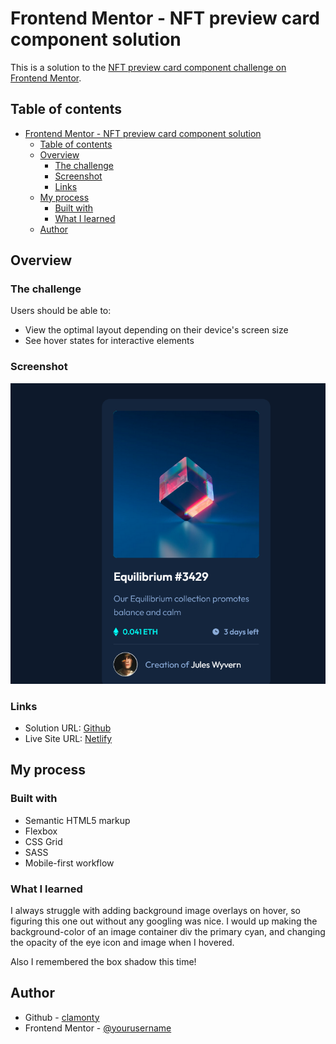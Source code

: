 # Frontend Mentor - NFT preview card component solution

This is a solution to the [NFT preview card component challenge on Frontend Mentor](https://www.frontendmentor.io/challenges/nft-preview-card-component-SbdUL_w0U). 

## Table of contents

- [Frontend Mentor - NFT preview card component solution](#frontend-mentor---nft-preview-card-component-solution)
  - [Table of contents](#table-of-contents)
  - [Overview](#overview)
    - [The challenge](#the-challenge)
    - [Screenshot](#screenshot)
    - [Links](#links)
  - [My process](#my-process)
    - [Built with](#built-with)
    - [What I learned](#what-i-learned)
  - [Author](#author)


## Overview

### The challenge

Users should be able to:

- View the optimal layout depending on their device's screen size
- See hover states for interactive elements

### Screenshot

![Completed Component](./completed.png)

### Links

- Solution URL: [Github](https://github.com/clamonty/Frontendmentor.io/tree/main/Newbie/2.%20NFT%20Preview%20Card%20Component)
- Live Site URL: [Netlify](https://clamonty-nft-preview-card-component.netlify.app/)

## My process

### Built with

- Semantic HTML5 markup
- Flexbox
- CSS Grid
- SASS
- Mobile-first workflow

### What I learned

I always struggle with adding background image overlays on hover, so figuring this one out without any googling was nice. I would up making the background-color of an image container div the primary cyan, and changing the opacity of the eye icon and image when I hovered. 

Also I remembered the box shadow this time!


## Author

- Github - [clamonty](https://www.your-site.com)
- Frontend Mentor - [@yourusername](https://www.frontendmentor.io/profile/yourusername)

